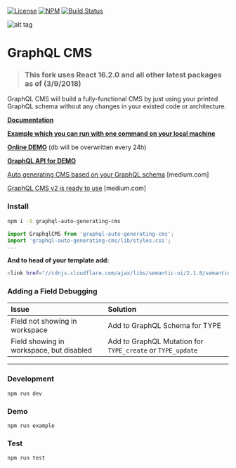 [![License](https://img.shields.io/npm/l/graphql-auto-generating-cms.svg)](https://www.npmjs.com/package/graphql-auto-generating-cms)
[![NPM](https://img.shields.io/npm/v/graphql-auto-generating-cms.svg)](https://www.npmjs.com/package/graphql-auto-generating-cms)
[![Build Status](https://travis-ci.org/sarkistlt/graphql-auto-generating-cms.svg?branch=master)](https://travis-ci.org/sarkistlt/graphql-auto-generating-cms)

![alt tag](https://github.com/sarkistlt/graphql-auto-generating-cms/blob/master/example/screenshots/Screen-Shot-2016-10-31-at-10.33.13-AM.png)

# GraphQL CMS

> ### This fork uses React 16.2.0 and all other latest packages as of (3/9/2018)

GraphQL CMS will build a fully-functional CMS by just using your printed GraphQL schema without any changes in your existed code or architecture.

**[Documentation](https://sarkistlt.gitbooks.io/graphql-cms/content/)**

**[Example which you can run with one command on your local machine](/example/)**

**[Online DEMO](http://cms-demo.web4fly.com/)** (db will be overwritten every 24h)

**[GraphQL API for DEMO](http://cms-demo.web4fly.com/graphql)**

[Auto generating CMS based on your GraphQL schema](https://medium.com/@sarkis.tlt/auto-generating-cms-based-on-your-graphql-schema-5eaa6b07987b#.7lk3gbz0b) [medium.com]

[GraphQL CMS v2 is ready to use](https://medium.com/@sarkis.tlt/graphql-cms-v2-is-ready-to-use-bceee835e489#.vsufwqrye) [medium.com]

### Install
~~~sh
npm i -S graphql-auto-generating-cms
~~~
~~~js
import GraphqlCMS from 'graphql-auto-generating-cms';
import 'graphql-auto-generating-cms/lib/styles.css';
...
~~~

**And to head of your template add:**

~~~sh
<link href="//cdnjs.cloudflare.com/ajax/libs/semantic-ui/2.1.8/semantic.css" rel="stylesheet">
~~~

### Adding a Field Debugging

| Issue | Solution |
|:--|:--|
| Field not showing in workspace| Add to GraphQL Schema for TYPE |
| Field showing in workspace, but disabled| Add to GraphQL Mutation for `TYPE_create` or `TYPE_update` |

---

### Development

```
npm run dev
```

### Demo

```
npm run example
```

### Test

```
npm run test
```
